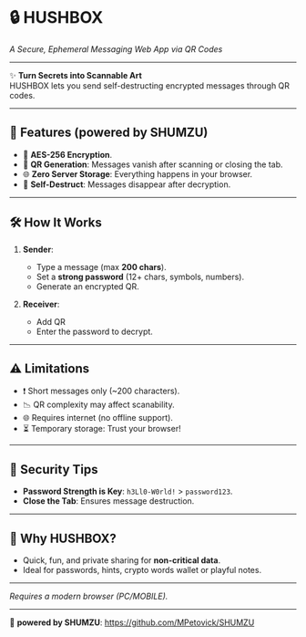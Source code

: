 
# 🔒 HUSHBOX  
*A Secure, Ephemeral Messaging Web App via QR Codes*  

---

✨ **Turn Secrets into Scannable Art**  
HUSHBOX lets you send self-destructing encrypted messages through QR codes. 

---

## 🚀 **Features** (powered by SHUMZU)
- 🔐 **AES-256 Encryption**.  
- 📲 **QR Generation**: Messages vanish after scanning or closing the tab.  
- 🌐 **Zero Server Storage**: Everything happens in your browser.  
- 🧨 **Self-Destruct**: Messages disappear after decryption.  

---

## 🛠️ **How It Works**  
1. **Sender**:  
   - Type a message (max **200 chars**).  
   - Set a **strong password** (12+ chars, symbols, numbers).  
   - Generate an encrypted QR.  

2. **Receiver**:  
   - Add QR  
   - Enter the password to decrypt.  

---

## ⚠️ **Limitations**  
- ❗ Short messages only (~200 characters).  
- 📉 QR complexity may affect scanability.  
- 🌐 Requires internet (no offline support).  
- ⏳ Temporary storage: Trust your browser!  

---

## 🔑 **Security Tips**  
- **Password Strength is Key**: `h3Ll0-W0rld!` > `password123`.  
- **Close the Tab**: Ensures message destruction.  

---

## 🚨 **Why HUSHBOX?**  
- Quick, fun, and private sharing for **non-critical data**.  
- Ideal for passwords, hints, crypto words wallet or playful notes.  

---

*Requires a modern browser (PC/MOBILE).*  

---  
🔗 **powered by SHUMZU**: https://github.com/MPetovick/SHUMZU  

